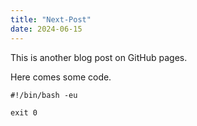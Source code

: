 ```yaml
---
title: "Next-Post"
date: 2024-06-15
---
```

This is another blog post on GitHub pages.

Here comes some code.

```shell
#!/bin/bash -eu

exit 0
```
